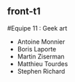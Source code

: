 ## front-t1

#Equipe 11 : Geek art

- Antoine Monnier
- Boris Laporte
- Martin Ziserman
- Matthieu Tourdes
- Stephen Richard
